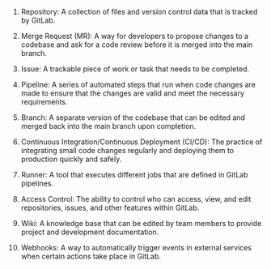 1. Repository: A collection of files and version control data that is tracked by GitLab. 

2. Merge Request (MR): A way for developers to propose changes to a codebase and ask for a code review before it is merged into the main branch. 

3. Issue: A trackable piece of work or task that needs to be completed. 

4. Pipeline: A series of automated steps that run when code changes are made to ensure that the changes are valid and meet the necessary requirements. 

5. Branch: A separate version of the codebase that can be edited and merged back into the main branch upon completion. 

6. Continuous Integration/Continuous Deployment (CI/CD): The practice of integrating small code changes regularly and deploying them to production quickly and safely. 

7. Runner: A tool that executes different jobs that are defined in GitLab pipelines. 

8. Access Control: The ability to control who can access, view, and edit repositories, issues, and other features within GitLab. 

9. Wiki: A knowledge base that can be edited by team members to provide project and development documentation. 

10. Webhooks: A way to automatically trigger events in external services when certain actions take place in GitLab.
